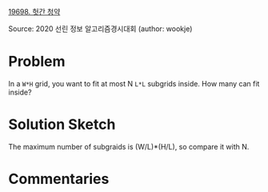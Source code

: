 [19698. 헛간 청약](https://www.acmicpc.net/problem/19698)

Source: 2020 선린 정보 알고리즘경시대회
(author: wookje)


# Problem

In a `W*H` grid, you want to fit at most N `L*L` subgrids inside. How many can fit inside?

# Solution Sketch

The maximum number of subgraids is (W/L)*(H/L), so compare it with N.

# Commentaries

